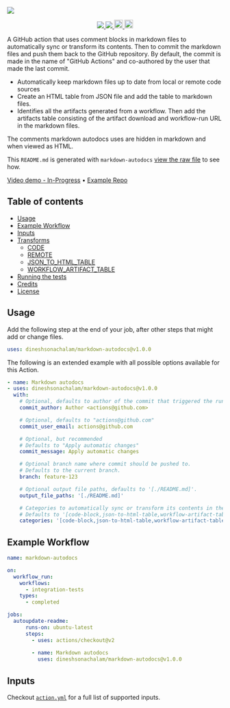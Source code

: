<a href="https://github.com/marketplace/actions/markdown-autodocs"><img src="https://i.imgur.com/ZAC4qPa.png"/></a>
<p align="center">
    <a href="https://github.com/dineshsonachalam/markdown-autodocs/actions/workflows/npm-publish.yml">
        <img src="https://github.com/dineshsonachalam/markdown-autodocs/actions/workflows/npm-publish.yml/badge.svg"/>
    </a>
    <a href="https://github.com/dineshsonachalam/markdown-autodocs/actions/workflows/markdown-autodocs.yml">
        <img src="https://github.com/dineshsonachalam/markdown-autodocs/actions/workflows/markdown-autodocs.yml/badge.svg"/>
    </a>
    <a href="https://www.npmjs.com/package/markdown-autodocs">
      <img src="https://img.shields.io/npm/v/markdown-autodocs?color=dark%20green&label=npm%20package" alt="npm version" height="20">     
    </a>
    <a href="https://github.com/dineshsonachalam/markdown-autodocs/blob/master/LICENSE" target="_blank">
        <img src="https://badgen.net/github/license/dineshsonachalam/markdown-autodocs" alt="MIT License" height="20">
    </a>
</p>

A GitHub action that uses comment blocks in markdown files to automatically sync or transform its contents. Then to commit the markdown files and push them back to the GitHub repository. By default, the commit is made in the name of "GitHub Actions" and co-authored by the user that made the last commit.
- Automatically keep markdown files up to date from local or remote code sources
- Create an HTML table from JSON file and add the table to markdown files.
- Identifies all the artifacts generated from a workflow. Then add the artifacts table consisting of the artifact download and workflow-run URL in the markdown files.

The comments markdown autodocs uses are hidden in markdown and when viewed as HTML.

This `README.md` is generated with `markdown-autodocs` [view the raw file](https://raw.githubusercontent.com/dineshsonachalam/markdown-autodocs/master/README.md) to see how.

[Video demo - In-Progress](http://www.youtube.com) • [Example Repo](https://github.com/dineshsonachalam/repo-using-markdown-autodocs)

## Table of contents
* [Usage](#usage)
* [Example Workflow](#example-workflow)
* [Inputs](#inputs)
* [Transforms](#transforms)
  * [CODE](#code)
  * [REMOTE](#remote)
  * [JSON_TO_HTML_TABLE](#json_to_html_table)
  * [WORKFLOW_ARTIFACT_TABLE](#workflow_artifact_table)
* [Running the tests](#running-the-tests)
* [Credits](#credits) 
* [License](#license)
## Usage

Add the following step at the end of your job, after other steps that might add or change files.
<!-- MARKDOWN-AUTO-DOCS:START (CODE:src=./docs/latest-release.yml) -->
<!-- The below code snippet is automatically added from ./docs/latest-release.yml -->
```yml
uses: dineshsonachalam/markdown-autodocs@v1.0.0
```
<!-- MARKDOWN-AUTO-DOCS:END -->

The following is an extended example with all possible options available for this Action.
<!-- MARKDOWN-AUTO-DOCS:START (CODE:src=./docs/markdown-autodocs.yml) -->
<!-- The below code snippet is automatically added from ./docs/markdown-autodocs.yml -->
```yml
- name: Markdown autodocs
- uses: dineshsonachalam/markdown-autodocs@v1.0.0
  with:
    # Optional, defaults to author of the commit that triggered the run
    commit_author: Author <actions@github.com>

    # Optional, defaults to "actions@github.com"
    commit_user_email: actions@github.com

    # Optional, but recommended
    # Defaults to "Apply automatic changes"
    commit_message: Apply automatic changes

    # Optional branch name where commit should be pushed to.
    # Defaults to the current branch.
    branch: feature-123

    # Optional output file paths, defaults to '[./README.md]'.
    output_file_paths: '[./README.md]'

    # Categories to automatically sync or transform its contents in the markdown files.
    # Defaults to '[code-block,json-to-html-table,workflow-artifact-table]'
    categories: '[code-block,json-to-html-table,workflow-artifact-table]'
```
<!-- MARKDOWN-AUTO-DOCS:END -->

## Example Workflow
<!-- MARKDOWN-AUTO-DOCS:START (CODE:src=./docs/example-workflow.yml) -->
<!-- The below code snippet is automatically added from ./docs/example-workflow.yml -->
```yml
name: markdown-autodocs

on:
  workflow_run:
    workflows:
      - integration-tests
    types:
      - completed

jobs:        
  autoupdate-readme:
      runs-on: ubuntu-latest
      steps:
        - uses: actions/checkout@v2
        
        - name: Markdown autodocs
          uses: dineshsonachalam/markdown-autodocs@v1.0.0
```
<!-- MARKDOWN-AUTO-DOCS:END -->

## Inputs

Checkout [`action.yml`](https://github.com/dineshsonachalam/markdown-autodocs/blob/master/action.yml) for a full list of supported inputs.
